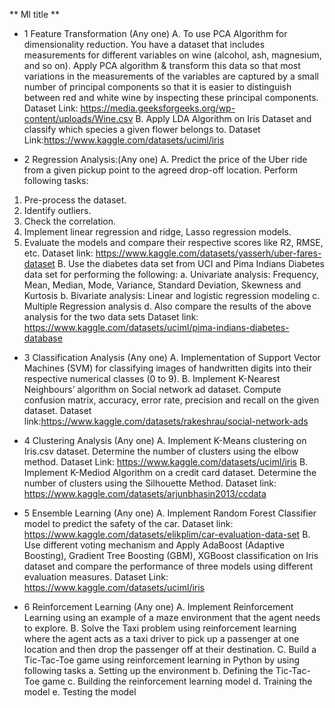 ** Ml title ** 
* 1
Feature Transformation (Any one)
A. To use PCA Algorithm for dimensionality reduction.
You have a dataset that includes measurements for different variables on wine
(alcohol, ash, magnesium, and so on). Apply PCA algorithm & transform this data
so that most variations in the measurements of the variables are captured by a small
number of principal components so that it is easier to distinguish between red and
white wine by inspecting these principal components.
Dataset Link: https://media.geeksforgeeks.org/wp-content/uploads/Wine.csv
B. Apply LDA Algorithm on Iris Dataset and classify which species a given flower
belongs to.
Dataset Link:https://www.kaggle.com/datasets/uciml/iris

* 2 Regression Analysis:(Any one)
A. Predict the price of the Uber ride from a given pickup point to the agreed drop-off
location. Perform following tasks:
1. Pre-process the dataset.
2. Identify outliers.
3. Check the correlation.
4. Implement linear regression and ridge, Lasso regression models.
5. Evaluate the models and compare their respective scores like R2, RMSE, etc.
Dataset link: https://www.kaggle.com/datasets/yasserh/uber-fares-dataset
B. Use the diabetes data set from UCI and Pima Indians Diabetes data set for performing
the following:
a. Univariate analysis: Frequency, Mean, Median, Mode, Variance, Standard
Deviation, Skewness and Kurtosis
b. Bivariate analysis: Linear and logistic regression modeling
c. Multiple Regression analysis
d. Also compare the results of the above analysis for the two data sets
Dataset link: https://www.kaggle.com/datasets/uciml/pima-indians-diabetes-database

* 3 Classification Analysis (Any one)
A. Implementation of Support Vector Machines (SVM) for classifying images of handwritten digits into their respective numerical classes (0 to 9).
B. Implement K-Nearest Neighbours’ algorithm on Social network ad dataset. Compute
confusion matrix, accuracy, error rate, precision and recall on the given dataset.
Dataset link:https://www.kaggle.com/datasets/rakeshrau/social-network-ads

* 4 Clustering Analysis (Any one)
A. Implement K-Means clustering on Iris.csv dataset. Determine the number of clusters
using the elbow method.
Dataset Link: https://www.kaggle.com/datasets/uciml/iris
B. Implement K-Mediod Algorithm on a credit card dataset. Determine the number of
clusters using the Silhouette Method.
Dataset link: https://www.kaggle.com/datasets/arjunbhasin2013/ccdata

* 5 Ensemble Learning (Any one)
A. Implement Random Forest Classifier model to predict the safety of the car.
Dataset link: https://www.kaggle.com/datasets/elikplim/car-evaluation-data-set
B. Use different voting mechanism and Apply AdaBoost (Adaptive Boosting), Gradient
Tree Boosting (GBM), XGBoost classification on Iris dataset and compare the
performance of three models using different evaluation measures.
Dataset Link: https://www.kaggle.com/datasets/uciml/iris

* 6 Reinforcement Learning (Any one)
A. Implement Reinforcement Learning using an example of a maze environment that the
agent needs to explore.
B. Solve the Taxi problem using reinforcement learning where the agent acts as a taxi
driver to pick up a passenger at one location and then drop the passenger off at their
destination.
C. Build a Tic-Tac-Toe game using reinforcement learning in Python by using following
tasks
a. Setting up the environment
b. Defining the Tic-Tac-Toe game
c. Building the reinforcement learning model
d. Training the model
e. Testing the model
